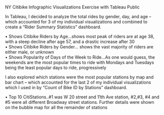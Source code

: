 NY Citibike Infographic Visualizations Exercise with Tableau Public

In Tableau, I decided to analyze the total rides by gender, day, and age – which accounted for 3 of my individual visualizations and combined to create a “Rider Summary Statistics” dashboard. 

•	Shows Citibike Riders by Age...shows most peak of riders are at age 38, with a steep decline after age 57, and a drastic increase after 30   
•	Shows Citibike Riders by Gender... shows the vast majority of riders are either male, or unknown  
•	Shows Popularity of Days of the Week to Ride...As one would guess, the weekends are the most popular times to ride with Mondays and Tuesdays being the least popular days to ride, progressively

I also explored which stations were the most popular stations by map and bar chart – which accounted for the last 2 of my individual visualizations which I used in by “Count of Bike ID by Stations” dashboard. 

•	Top 10 CitiStations..#1 was W 20 street and 11th Ave station, #2,#3, #4 and #5 were all different Broadway street stations. Further details were shown on the bubble map for all the remainder of stations
